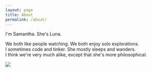 ```yaml
---
layout: page
title: About
permalink: /about/
---
```


I'm Samantha. She's Luna. 

We both like people watching. 
We both enjoy solo explorations. <br />
I sometimes code and tinker. 
She mostly sleeps and wanders. <br />
I think we're very much alike, 
except that she's more philosophical. <br />



<div style="float: left, max-width=50%, max-height=50%">
    <img  src="{{ site.url }}/assets/images/luna.JPG">
</div>



